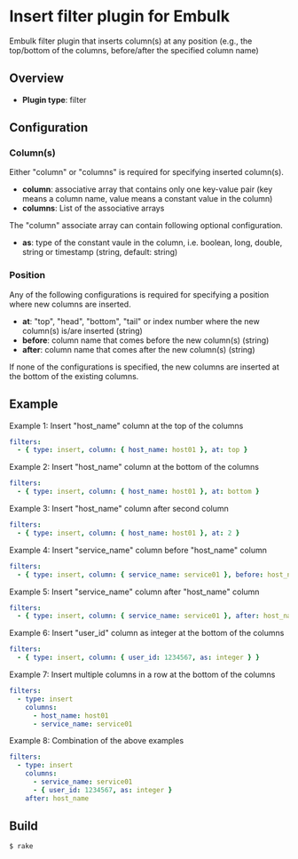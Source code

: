 # Insert filter plugin for Embulk

Embulk filter plugin that inserts column(s) at any position (e.g., the top/bottom of the columns, before/after the specified column name)

## Overview

* **Plugin type**: filter

## Configuration

### Column(s)

Either "column" or "columns" is required for specifying inserted column(s).

- **column**: associative array that contains only one key-value pair (key means a column name, value means a constant value in the column)
- **columns**: List of the associative arrays

The "column" associate array can contain following optional configuration.

- **as**: type of the constant vaule in the column, i.e. boolean, long, double, string or timestamp (string, default: string)

### Position

Any of the following configurations is required for specifying a position where new columns are inserted.

- **at**: "top", "head", "bottom", "tail" or index number where the new column(s) is/are inserted (string)
- **before**: column name that comes before the new column(s) (string)
- **after**: column name that comes after the new column(s) (string)

If none of the configurations is specified, the new columns are inserted at the bottom of the existing columns.

## Example

Example 1: Insert "host_name" column at the top of the columns

```yaml
filters:
  - { type: insert, column: { host_name: host01 }, at: top }
```

Example 2: Insert "host_name" column at the bottom of the columns

```yaml
filters:
  - { type: insert, column: { host_name: host01 }, at: bottom }
```

Example 3: Insert "host_name" column after second column

```yaml
filters:
  - { type: insert, column: { host_name: host01 }, at: 2 }
```

Example 4: Insert "service_name" column before "host_name" column

```yaml
filters:
  - { type: insert, column: { service_name: service01 }, before: host_name }
```

Example 5: Insert "service_name" column after "host_name" column

```yaml
filters:
  - { type: insert, column: { service_name: service01 }, after: host_name }
```

Example 6: Insert "user_id" column as integer at the bottom of the columns

```yaml
filters:
  - { type: insert, column: { user_id: 1234567, as: integer } }
```

Example 7: Insert multiple columns in a row at the bottom of the columns

```yaml
filters:
  - type: insert
    columns:
      - host_name: host01
      - service_name: service01
```

Example 8: Combination of the above examples

```yaml
filters:
  - type: insert
    columns:
      - service_name: service01
      - { user_id: 1234567, as: integer }
    after: host_name
```

## Build

```
$ rake
```
